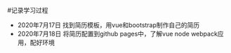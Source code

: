 #记录学习过程
+ 2020年7月17日 找到简历模板，用vue和bootstrap制作自己的简历
+ 2020年7月18日 将简历配置到github pages中，了解vue node webpack应用，配好环境